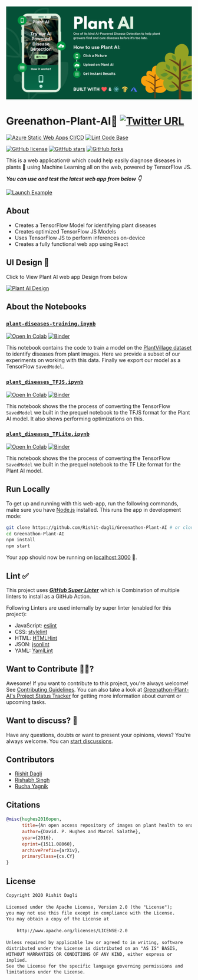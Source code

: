 ![Cover Image](media/cover.png)

# Greenathon-Plant-AI🌱 [![Twitter URL](https://img.shields.io/twitter/url?style=social&url=https%3A%2F%2Fgithub.com%2FRishit-dagli%2FGreenathon-Plant-AI)](https://twitter.com/intent/tweet?text=Wow:&url=https%3A%2F%2Fgithub.com%2FRishit-dagli%2FGreenathon-Plant-AI)

[![Azure Static Web Apps CI/CD](https://github.com/Rishit-dagli/Greenathon-Plant-AI/actions/workflows/azure-static-web-apps-mango-forest-0c00d3400.yml/badge.svg)](https://github.com/Rishit-dagli/Greenathon-Plant-AI/actions/workflows/azure-static-web-apps-mango-forest-0c00d3400.yml)
[![Lint Code Base](https://github.com/Rishit-dagli/Greenathon-Plant-AI/actions/workflows/linter.yml/badge.svg)](https://github.com/Rishit-dagli/Greenathon-Plant-AI/actions/workflows/linter.yml)

[![GitHub license](https://img.shields.io/badge/License-Apache%202.0-blue.svg)](LICENSE)
[![GitHub stars](https://img.shields.io/github/stars/Rishit-dagli/Greenathon-Plant-AI?style=social)](https://github.com/Rishit-dagli/Greenathon-Plant-AI/stargazers)
[![GitHub forks](https://img.shields.io/github/forks/Rishit-dagli/Greenathon-Plant-AI?style=social)](https://github.com/Rishit-dagli/Greenathon-Plant-AI/network/members)

This is a web application🌐 which could help easily diagnose diseases in plants
🌱 using Machine Learning all on the web, powered by TensorFlow JS. 

***You can use and test the latest web app from below 👇***

[![Launch Example](https://img.shields.io/badge/launch-example-red?style=for-the-badge&logo=google-chrome)](http://www.plant-ai.tech/)

## About

- Creates a TensorFlow Model for identifying plant diseases
- Creates optimized TensorFlow JS Models
- Uses TensorFlow JS to perform inferences on-device
- Creates a fully functional web app using React

## UI Design 🎨

Click to View Plant AI web app Design from below

[![Plant AI Design](https://img.shields.io/badge/PlantAI-FIGMA-black.svg?style=for-the-badge&logo=figma)](https://www.figma.com/file/RbfBDLPgNNTtLp5xmvJEEH/Plant-AI-Hackathon-Website)

## About the Notebooks

### [`plant-diseases-training.ipynb`](notebooks/plant-diseases-training.ipynb)
[![Open In Colab](https://colab.research.google.com/assets/colab-badge.svg)](https://colab.research.google.com/github/Rishit-dagli/Greenathon-Plant-AI/blob/main/notebooks/plant-diseases-training.ipynb)
[![Binder](https://mybinder.org/badge_logo.svg)](https://mybinder.org/v2/gh/Rishit-dagli/Greenathon-Plant-AI/HEAD?filepath=notebooks%2Fplant-diseases-training.ipynb)

This notebook contains the code to train a model on the [PlantVillage dataset](http://arxiv.org/abs/1511.08060)
to identify diseases from plant images. Here we provide a subset of our 
experiments on working with this data. Finally we export our model as a 
TensorFlow `SavedModel`.

### [`plant_diseases_TFJS.ipynb`](notebooks/plant_diseases_TFJS.ipynb)
[![Open In Colab](https://colab.research.google.com/assets/colab-badge.svg)](https://colab.research.google.com/github/Rishit-dagli/Greenathon-Plant-AI/blob/main/notebooks/plant_diseases_TFJS.ipynb)
[![Binder](https://mybinder.org/badge_logo.svg)](https://mybinder.org/v2/gh/Rishit-dagli/Greenathon-Plant-AI/HEAD?filepath=notebooks%2Fplant_diseases_TFJS.ipynb)

This notebook shows the the process of converting the TensorFlow `SavedModel` we built in the prequel notebook to the TFJS format for the Plant AI model. It 
also shows performing optimizations on this.

### [`plant_diseases_TFLite.ipynb`](notebooks/plant_disease_TFLite.ipynb)
[![Open In Colab](https://colab.research.google.com/assets/colab-badge.svg)](https://colab.research.google.com/github/Rishit-dagli/Greenathon-Plant-AI/blob/main/notebooks/plant_diseases_TFLite.ipynb)
[![Binder](https://mybinder.org/badge_logo.svg)](https://mybinder.org/v2/gh/Rishit-dagli/Greenathon-Plant-AI/HEAD?filepath=notebooks%2Fplant_diseases_TFLite.ipynb)

This notebook shows the the process of converting the TensorFlow `SavedModel` we built in the prequel notebook to the TF Lite format for the Plant AI model.

## Run Locally

To get up and running with this web-app, run the following commands, make sure 
you have [Node.js](http://nodejs.org/) installed. This runs the app in 
development mode:

```sh
git clone https://github.com/Rishit-dagli/Greenathon-Plant-AI # or clone your own fork
cd Greenathon-Plant-AI
npm install
npm start
```

<!-- markdown-link-check-disable-next-line -->
Your app should now be running on [localhost:3000](http://localhost:3000) :rocket:.

## Lint ✅
This project uses [***GitHub Super Linter***](https://github.com/github/super-linter) which is Combination of multiple linters to install as a GitHub Action.

Following Linters are used internally by super linter (enabled for this project):
- JavaScript: [eslint](https://eslint.org/)
- CSS: [stylelint](https://stylelint.io/)
- HTML: [HTMLHint](https://github.com/htmlhint/HTMLHint)
- JSON: [jsonlint](https://github.com/zaach/jsonlint)
- YAML: [YamlLint](https://github.com/adrienverge/yamllint)

## Want to Contribute 🙋‍♂️?

Awesome! If you want to contribute to this project, you're always welcome! See [Contributing Guidelines](CONTRIBUTING.md). You can also take a look at [Greenathon-Plant-AI's Project Status Tracker](https://github.com/Rishit-dagli/Greenathon-Plant-AI/projects/1) for getting more information about current or upcoming tasks.

## Want to discuss? 💬

Have any questions, doubts or want to present your opinions, views? You're always welcome. You can [start discussions](https://github.com/Rishit-dagli/Greenathon-Plant-AI/discussions).

## Contributors

- [Rishit Dagli](https://github.com/Rishit-dagli)
- [Rishabh Singh](https://github.com/mindninjaX)
- [Rucha Yagnik](https://github.com/RuchaYagnik)

## Citations

```bibtex
@misc{hughes2016open,
      title={An open access repository of images on plant health to enable the development of mobile disease diagnostics}, 
      author={David. P. Hughes and Marcel Salathe},
      year={2016},
      eprint={1511.08060},
      archivePrefix={arXiv},
      primaryClass={cs.CY}
}
```

## License

```
Copyright 2020 Rishit Dagli

Licensed under the Apache License, Version 2.0 (the "License");
you may not use this file except in compliance with the License.
You may obtain a copy of the License at

    http://www.apache.org/licenses/LICENSE-2.0

Unless required by applicable law or agreed to in writing, software
distributed under the License is distributed on an "AS IS" BASIS,
WITHOUT WARRANTIES OR CONDITIONS OF ANY KIND, either express or implied.
See the License for the specific language governing permissions and
limitations under the License.
```
